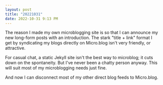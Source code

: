 ```yaml
---
layout: post
title: "20221031"
date: 2022-10-31 9:13 PM
---
```


The reason I made my own microblogging site is so that I can announce my new long-form posts with an introduction. The stark "title + link" format I get by syndicating my blogs directly on Micro.blog isn't very friendly, or attractive.

For casual chat, a static Jekyll site isn't the best way to microblog; it cuts down on the spontaneity. But I've never been a chatty person anyway. This will suit most of my microblogging needs just fine.

And now I can disconnect most of my other direct blog feeds to Micro.blog.
